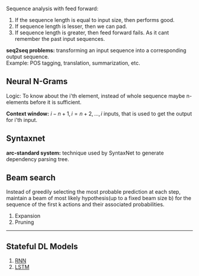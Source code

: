 Sequence analysis with feed forward:
1. If the sequence length is equal to input size, then performs good.
2. If sequence length is lesser, then we can pad.
3. If sequence length is greater, then feed forward fails. As it cant remember the past input sequences.


**seq2seq problems:** transforming an input sequence into a corresponding output sequence.  
Example: POS tagging, translation, summarization, etc.  

## Neural N-Grams
Logic: To know about the i'th element, instead of whole sequence maybe n-elements before it is sufficient.  

**Context window:** $i-n+1, i=n+2,...,i$ inputs, that is used to get the output for i'th input.  

## Syntaxnet
**arc-standard system:** technique used by SyntaxNet to generate dependency parsing tree.  

## Beam search
Instead of greedily selecting the most probable prediction at each step, maintain a beam of most likely hypothesis(up to a fixed beam size b) for the sequence of the first k actions and their associated probabilities.  

1. Expansion
2. Pruning

----
## Stateful DL Models
1. [RNN](./RNN.md)
2. [LSTM](./LSTM.md)